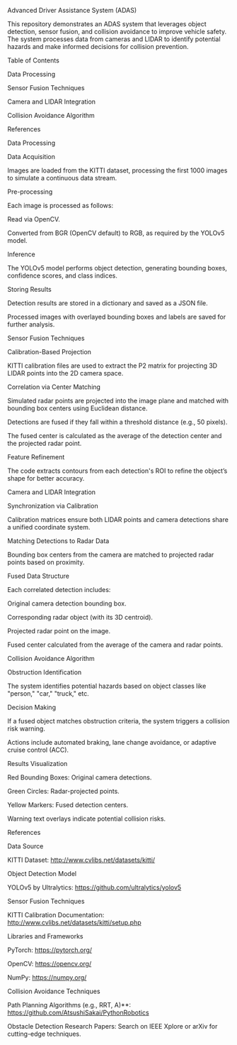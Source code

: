 Advanced Driver Assistance System (ADAS)

This repository demonstrates an ADAS system that leverages object detection, sensor fusion, and collision avoidance to improve vehicle safety. The system processes data from cameras and LIDAR to identify potential hazards and make informed decisions for collision prevention.

Table of Contents

Data Processing

Sensor Fusion Techniques

Camera and LIDAR Integration

Collision Avoidance Algorithm

References

Data Processing

Data Acquisition

Images are loaded from the KITTI dataset, processing the first 1000 images to simulate a continuous data stream.

Pre-processing

Each image is processed as follows:

Read via OpenCV.

Converted from BGR (OpenCV default) to RGB, as required by the YOLOv5 model.

Inference

The YOLOv5 model performs object detection, generating bounding boxes, confidence scores, and class indices.

Storing Results

Detection results are stored in a dictionary and saved as a JSON file.

Processed images with overlayed bounding boxes and labels are saved for further analysis.

Sensor Fusion Techniques

Calibration-Based Projection

KITTI calibration files are used to extract the P2 matrix for projecting 3D LIDAR points into the 2D camera space.

Correlation via Center Matching

Simulated radar points are projected into the image plane and matched with bounding box centers using Euclidean distance.

Detections are fused if they fall within a threshold distance (e.g., 50 pixels).

The fused center is calculated as the average of the detection center and the projected radar point.

Feature Refinement

The code extracts contours from each detection's ROI to refine the object’s shape for better accuracy.

Camera and LIDAR Integration

Synchronization via Calibration

Calibration matrices ensure both LIDAR points and camera detections share a unified coordinate system.

Matching Detections to Radar Data

Bounding box centers from the camera are matched to projected radar points based on proximity.

Fused Data Structure

Each correlated detection includes:

Original camera detection bounding box.

Corresponding radar object (with its 3D centroid).

Projected radar point on the image.

Fused center calculated from the average of the camera and radar points.

Collision Avoidance Algorithm

Obstruction Identification

The system identifies potential hazards based on object classes like "person," "car," "truck," etc.

Decision Making

If a fused object matches obstruction criteria, the system triggers a collision risk warning.

Actions include automated braking, lane change avoidance, or adaptive cruise control (ACC).

Results Visualization

Red Bounding Boxes: Original camera detections.

Green Circles: Radar-projected points.

Yellow Markers: Fused detection centers.

Warning text overlays indicate potential collision risks.

References

Data Source

KITTI Dataset: http://www.cvlibs.net/datasets/kitti/

Object Detection Model

YOLOv5 by Ultralytics: https://github.com/ultralytics/yolov5

Sensor Fusion Techniques

KITTI Calibration Documentation: http://www.cvlibs.net/datasets/kitti/setup.php

Libraries and Frameworks

PyTorch: https://pytorch.org/

OpenCV: https://opencv.org/

NumPy: https://numpy.org/

Collision Avoidance Techniques

Path Planning Algorithms (e.g., RRT, A)**: https://github.com/AtsushiSakai/PythonRobotics

Obstacle Detection Research Papers: Search on IEEE Xplore or arXiv for cutting-edge techniques.

